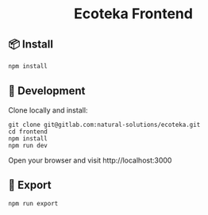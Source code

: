 <h1 align="center">Ecoteka Frontend</h1>

## 📦 Install

```bash
npm install
```

## 🔧 Development

Clone locally and install:

```
git clone git@gitlab.com:natural-solutions/ecoteka.git
cd frontend
npm install
npm run dev
```

Open your browser and visit http://localhost:3000

## 🎁 Export

```bash
npm run export
```